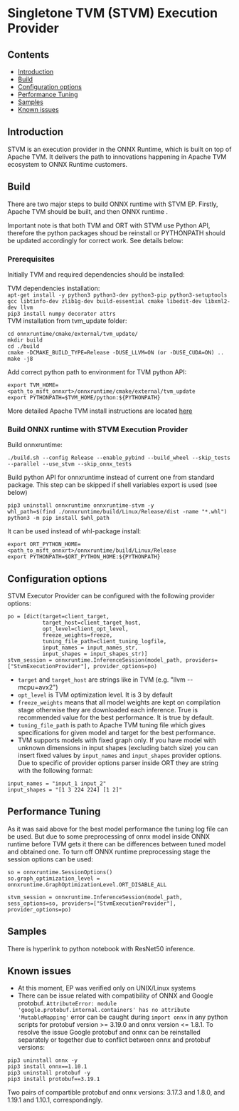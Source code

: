 # Singletone TVM (STVM) Execution Provider

## Contents

- [Introduction](#introduction)
- [Build](#build)
- [Configuration options](#configuration-option)
- [Performance Tuning](#performance-tuning)
- [Samples](#samples)
- [Known issues](#known-issues)


## Introduction
STVM is an execution provider in the ONNX Runtime, which is built on top of Apache TVM. It delivers the path to innovations happening in Apache TVM ecosystem to ONNX Runtime customers.

## Build
There are two major steps to build ONNX runtime with STVM EP. Firstly, Apache TVM should be built, and then ONNX runtime .

Important note is that both TVM and ORT with STVM use Python API, therefore the python packages shoud be reinstall or PYTHONPATH should be updated accordingly for correct work. See details below:

### Prerequisites
Initially TVM and required dependencies should be installed:<br />

TVM dependencies installation:<br />
`apt-get install -y python3 python3-dev python3-pip python3-setuptools gcc libtinfo-dev zlib1g-dev build-essential cmake libedit-dev libxml2-dev llvm`<br />
`pip3 install numpy decorator attrs`<br />
TVM installation from tvm_update folder:
```
cd onnxruntime/cmake/external/tvm_update/
mkdir build
cd ./build
cmake -DCMAKE_BUILD_TYPE=Release -DUSE_LLVM=ON (or -DUSE_CUDA=ON) ..
make -j8
```
Add correct python path to environment for TVM python API:
```
export TVM_HOME=<path_to_msft_onnxrt>/onnxruntime/cmake/external/tvm_update
export PYTHONPATH=$TVM_HOME/python:${PYTHONPATH}
```
More detailed Apache TVM install instructions are located [here](https://tvm.apache.org/docs/install/from_source.html)

### Build ONNX runtime with STVM Execution Provider
Build onnxruntime:
```
./build.sh --config Release --enable_pybind --build_wheel --skip_tests --parallel --use_stvm --skip_onnx_tests
```
Build python API for onnxruntime instead of current one from standard package. This step can be skipped if shell variables export is used (see below)
```
pip3 uninstall onnxruntime onnxruntime-stvm -y
whl_path=$(find ./onnxruntime/build/Linux/Release/dist -name "*.whl")
python3 -m pip install $whl_path
```
It can be used instead of whl-package install:
```
export ORT_PYTHON_HOME=<path_to_msft_onnxrt>/onnxruntime/build/Linux/Release
export PYTHONPATH=$ORT_PYTHON_HOME:${PYTHONPATH}
```

## Configuration options
STVM Executor Provider can be configured with the following provider options:
```
po = [dict(target=client_target,
           target_host=client_target_host,
           opt_level=client_opt_level,
           freeze_weights=freeze,
           tuning_file_path=client_tuning_logfile,
           input_names = input_names_str,
           input_shapes = input_shapes_str)]
stvm_session = onnxruntime.InferenceSession(model_path, providers=["StvmExecutionProvider"], provider_options=po)
```
- `target` and `target_host` are strings like in TVM (e.g. "llvm --mcpu=avx2")
- `opt_level` is TVM optimization level. It is 3 by default
- `freeze_weights` means that all model weights are kept on compilation stage otherwise they are downloaded each inference. True is recommended value for the best performance. It is true by default.
- `tuning_file_path` is path to Apache TVM tuning file which gives specifications for given model and target for the best performance.
- TVM supports models with fixed graph only. If you have model with unknown dimensions in input shapes (excluding batch size) you can insert fixed values by `input_names` and `input_shapes` provider options. Due to specific of provider options parser inside ORT they are string with the following format:
```
input_names = "input_1 input_2"
input_shapes = "[1 3 224 224] [1 2]"
```

## Performance Tuning
As it was said above for the best model performance the tuning log file can be used. But due to some preprocessing of onnx model inside ONNX runtime before TVM gets it there can be differences between tuned model and obtained one. To turn off ONNX runtime preprocessing stage the session options can be used:
```
so = onnxruntime.SessionOptions()
so.graph_optimization_level = onnxruntime.GraphOptimizationLevel.ORT_DISABLE_ALL

stvm_session = onnxruntime.InferenceSession(model_path, sess_options=so, providers=["StvmExecutionProvider"], provider_options=po)
```

## Samples
There is hyperlink to python notebook with ResNet50 inference.

## Known issues
- At this moment, EP was verified only on UNIX/Linux systems 
- There can be issue related with compatibility of ONNX and Google protobuf. `AttributeError: module 'google.protobuf.internal.containers' has no attribute 'MutableMapping'` error can be caught during `import onnx` in any python scripts for protobuf version >= 3.19.0 and onnx version <= 1.8.1. To resolve the issue Google protobuf and onnx can be reinstalled separately or together due to conflict between onnx and protobuf versions:
```
pip3 uninstall onnx -y
pip3 install onnx==1.10.1
pip3 uninstall protobuf -y
pip3 install protobuf==3.19.1
```
Two pairs of compartible protobuf and onnx versions: 3.17.3 and 1.8.0, and 1.19.1 and 1.10.1, correspondingly.
